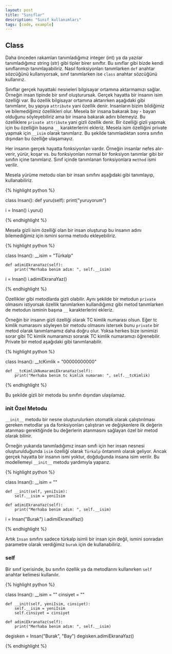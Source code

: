 ```yaml
---
layout: post
title: "Sınıflar"
description: "Sınıf kullanımları"
tags: [code, example]
---
```


## Class
Daha önceden rakamları tanımladığımız integer (int) ya da yazılar tanımladığımız string (str) gibi tipler birer sınıftır. Bu sınıflar gibi bizde kendi sınıflarımızı tanımlayabiliriz. Nasıl fonksiyonları tanımlarken `def` anahtar sözcüğünü kullanıyorsak, sınıf tanımlarken ise `class` anahtar sözcüğünü kullanırız.

Sınıflar gerçek hayattaki nesneleri bilgisayar ortamına aktarmamızı sağlar. Örneğin insan tipinde bir sınıf oluşturursak. Gerçek hayatta bir insanın isim özelliği var. Bu özellik bilgisayar ortamına aktarırken aşağıdaki gibi tanımlanır, bu yapıya `attribute` yani özellik denir. Insanların bizim bildiğimiz ve bilemediğimiz özellikleri olur. Mesela bir insana bakarak bay - bayan olduğunu söyleyebiliriz ama bir insana bakarak adını bilemeyiz. Bu özelliklere `private attribute` yani gizli özellik denir. Bir özelliği gizli yapmak için bu özelliğin başına `__` karakterlerini ekleriz. Mesela isim özelliğini private yapmak için `__isim` olarak tanımlarız. Bu şekilde tanımladıktan sonra sınıfın dışından bu özelliğe ulaşamayız.

Her insanın gerçek hayatta fonksiyonları vardır. Örneğin insanlar nefes alır-verir, yürür, koşar vs. bu fonksiyonları normal bir fonksiyon tanımlar gibi bir sınıfın içine tanımlarız. Sınıf içinde tanımlanan fonksiyonlara `method` ismi verilir.

Mesela yürüme metodu olan bir insan sınıfını aşağıdaki gibi tanımlayıp, kullanabiliriz.

{% highlight python %}

class Insan():
    def yuru(self):
        print("yuruyorum")

i = Insan()
i.yuru()

{% endhighlight %}


Mesela gizli isim özelliği olan bir insan oluşturup bu insanın adını bilemediğimiz için ismini sorma metodu ekleyebiliriz.

{% highlight python %}

class Insan():
    __isim = "Türkalp"
    
    def adimiEkranaYaz(self):
        print("Merhaba benim adım: ", self.__isim)

i = Insan()
i.adimiEkranaYaz()

{% endhighlight %}

Özellikler gibi metodlarda gizli olabilir. Aynı şekilde bir metodun `private` olmasını istiyorsak özellik tanımlarken kullandığımız gibi metod tanımlarken de metodun isminin başına `__` karakterlerini ekleriz.

Örneğin bir insanın gizli özelliği olarak TC kimlik numarası olsun. Eğer tc kimlik numarasını söyleyen bir metodu olmasını istersek bunu `private` bir metod olarak tanımlamamız daha doğru olur. Yoksa herkes bize ismimizi sorar gibi TC kimlik numaramızı sorarak TC kimlik numaramızı öğrenebilir. Private bir metod aşağıdaki gibi tanımlanabilir.

{% highlight python %}

class Insan():
    __tcKimlik = "00000000000"
    
    def __tcKimlikNumaramiEkranaYaz(self):
        print("Merhaba benim tc kimlik numaram: ", self.__tcKimlik)

{% endhighlight %}

Bu şekilde gizli bir metoda bu sınıfın dışından ulaşılamaz.

### __init__ Özel Metodu
`__init__` metodu bir nesne oluşturulurken otomatik olarak çalıştırılması gereken metodlar ya da fonksiyonları çalıştıran ve değişkenlere ilk değerin atanması gerektiğinde bu değerlerin atanmasını sağlayan özel bir metod olarak bilinir.

Örneğin yukarıda tanımladığımız insan sınıfı için her insan nesnesi oluşturulduğunda `isim` özelliği olarak `Türkalp` öntanımlı olarak geliyor. Ancak gerçek hayatta bir insanın ismi yoktur, doğduğunda insana isim verilir. Bu modellemeyi `__init__` metodu yardımıyla yaparız.

{% highlight python %}

class Insan():
    __isim = ""
    
    def __init(self, yeniIsim):
        self.__isim = yeniIsim

    def adimiEkranaYaz(self):
        print("Merhaba benim adım: ", self.__isim)

i = Insan("Burak")
i.adimiEkranaYaz()

{% endhighlight %}

Artık `Insan` sınıfını sadece türkalp isimli bir insan için değil, ismini sonradan parametre olarak verdiğimiz `burak` için de kullanabiliriz.


### self
Bir sınıf içerisinde, bu sınıfın özellik ya da metodlarını kullanırken `self` anahtar kelimesi kullanılır.

{% highlight python %}

class Insan():
    __isim = ""
    cinsiyet = ""

    def __init(self, yeniIsim, cinsiyet):
        self.__isim = yeniIsim
        self.cinsiyet = cinsiyet

    def adimiEkranaYaz(self):
        print("Merhaba benim adım: ", self.__isim)

degisken = Insan("Burak", "Bay")
degisken.adimiEkranaYaz()

{% endhighlight %}

